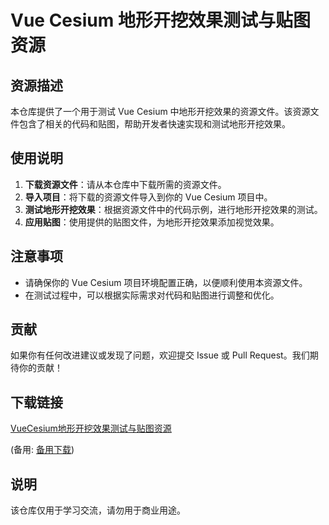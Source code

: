 # Vue Cesium 地形开挖效果测试与贴图资源

## 资源描述

本仓库提供了一个用于测试 Vue Cesium 中地形开挖效果的资源文件。该资源文件包含了相关的代码和贴图，帮助开发者快速实现和测试地形开挖效果。

## 使用说明

1. **下载资源文件**：请从本仓库中下载所需的资源文件。
2. **导入项目**：将下载的资源文件导入到你的 Vue Cesium 项目中。
3. **测试地形开挖效果**：根据资源文件中的代码示例，进行地形开挖效果的测试。
4. **应用贴图**：使用提供的贴图文件，为地形开挖效果添加视觉效果。

## 注意事项

- 请确保你的 Vue Cesium 项目环境配置正确，以便顺利使用本资源文件。
- 在测试过程中，可以根据实际需求对代码和贴图进行调整和优化。

## 贡献

如果你有任何改进建议或发现了问题，欢迎提交 Issue 或 Pull Request。我们期待你的贡献！

## 下载链接
[VueCesium地形开挖效果测试与贴图资源](https://pan.quark.cn/s/dc4d8feabba4) 

(备用: [备用下载](https://pan.baidu.com/s/1T6mrUoB8CI5mt5YcA5tkjQ?pwd=1234))

## 说明

该仓库仅用于学习交流，请勿用于商业用途。
